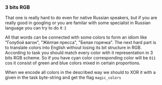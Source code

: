 <div><h3>3 bits RGB</h3><p>﻿That one is really hard to do even for native Russian speakers, but if you are really good in googling or you are familar with some specialist in Russian language you can try to do it :)</p>
<p>All that words can be connected with some colors to form an idiom like "Голубой вагон", "Жёлтая пресса", "Белая горячка". The next hard part is to translate colors into English without losing its bit structure in RGB. According to task you should match every color with it representation in 3 bits RGB scheme. So if you have cyan color corresponding color will be <code>011</code> cos it consist of green and blue colors mixed in certain proportions.</p>
<p>When we encode all colors in the described way we should to XOR it with a given in the task byte-string and get the flag <code>magic_colors</code></p></div>
